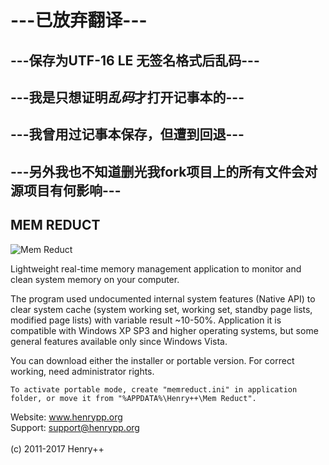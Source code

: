 # ---已放弃翻译---
## ---保存为UTF-16 LE 无签名格式后乱码---
## ---我是只想证明*乱码*才打开记事本的---
## ---我曾用过记事本保存，但遭到回退---
## ---另外我也不知道删光我fork项目上的所有文件会对源项目有何影响---

## MEM REDUCT

![Mem Reduct](http://www.henrypp.org/images/memreduct.jpg)

Lightweight real-time memory management application to monitor and clean system memory on your computer.

The program used undocumented internal system features (Native API) to clear system cache (system working set, working set, standby page lists, modified page lists) with variable result ~10-50%. Application it is compatible with Windows XP SP3 and higher operating systems, but some general features available only since Windows Vista.

You can download either the installer or portable version. For correct working, need administrator rights.

```
To activate portable mode, create "memreduct.ini" in application folder, or move it from "%APPDATA%\Henry++\Mem Reduct".
```

Website: www.henrypp.org<br />
Support: support@henrypp.org<br />
<br />
(c) 2011-2017 Henry++

